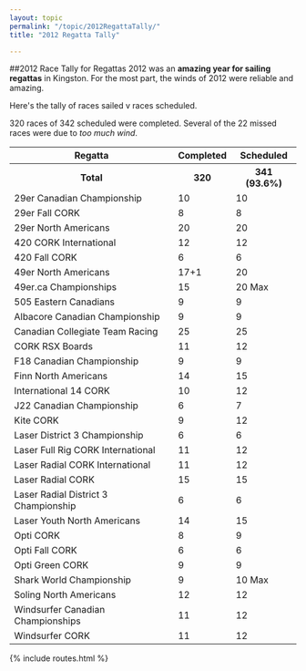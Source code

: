 ```yaml
---
layout: topic
permalink: "/topic/2012RegattaTally/"
title: "2012 Regatta Tally"

---
```


##2012 Race Tally for Regattas
2012 was an <strong>amazing year for sailing regattas</strong> in Kingston.  For the most part, the winds of 2012 were reliable and amazing.

Here's the tally of races sailed v races scheduled.

320 races of 342 scheduled were completed. Several of the 22 missed races were due to <em>too much wind</em>.

<table>
<tr><th>Regatta</th><th> Completed </th><th> Scheduled </th></tr>
<tr><th>Total </th><th> 320 </th><th> 341 (93.6%)</th></tr>
<tr><td>29er Canadian Championship</td><td> 10 </td><td> 10 </td></tr>
<tr><td>29er Fall CORK</td><td> 8 </td><td> 8 </td></tr>
<tr><td>29er North Americans</td><td> 20 </td><td> 20 </td></tr>
<tr><td>420 CORK International</td><td> 12 </td><td> 12 </td></tr>
<tr><td>420 Fall CORK</td><td> 6 </td><td> 6  </td></tr>
<tr><td>49er North Americans</td><td> 17+1 </td><td> 20 </td></tr>
<tr><td>49er.ca Championships</td><td> 15 </td><td> 20 Max </td></tr>
<tr><td>505 Eastern Canadians</td><td> 9 </td><td> 9 </td></tr>
<tr><td>Albacore Canadian Championship</td><td> 9 </td><td> 9 </td></tr>
<tr><td>Canadian Collegiate Team Racing</td><td> 25 </td><td> 25 </td></tr>
<tr><td>CORK RSX Boards</td><td> 11 </td><td> 12 </td></tr>
<tr><td>F18 Canadian Championship</td><td> 9 </td><td> 9 </td></tr>
<tr><td>Finn North Americans</td><td> 14 </td><td> 15 </td></tr>
<tr><td>International 14 CORK</td><td> 10 </td><td> 12 </td></tr>
<tr><td>J22 Canadian Championship</td><td> 6 </td><td> 7 </td></tr>
<tr><td>Kite CORK</td><td> 9 </td><td> 12 </td></tr>
<tr><td>Laser District 3 Championship</td><td> 6 </td><td> 6 </td></tr>
<tr><td>Laser Full Rig CORK International</td><td> 11 </td><td> 12 </td></tr>
<tr><td>Laser Radial CORK International</td><td> 11 </td><td> 12 </td></tr>
<tr><td>Laser Radial CORK</td><td> 15 </td><td> 15 </td></tr>
<tr><td>Laser Radial District 3 Championship</td><td> 6 </td><td> 6 </td></tr>
<tr><td>Laser Youth North Americans</td><td> 14 </td><td> 15 </td></tr>
<tr><td>Opti CORK</td><td> 8 </td><td> 9 </td></tr>
<tr><td>Opti Fall CORK</td><td> 6 </td><td> 6 </td></tr>
<tr><td>Opti Green CORK</td><td> 9 </td><td> 9 </td></tr>
<tr><td>Shark World Championship</td><td> 9 </td><td>10 Max</td></tr>
<tr><td>Soling North Americans</td><td> 12 </td><td> 12 </td></tr>
<tr><td>Windsurfer Canadian Championships</td><td> 11 </td><td> 12 </td></tr>
<tr><td>Windsurfer CORK</td><td> 11 </td><td> 12 </td></tr>

</table>

{% include routes.html %}
